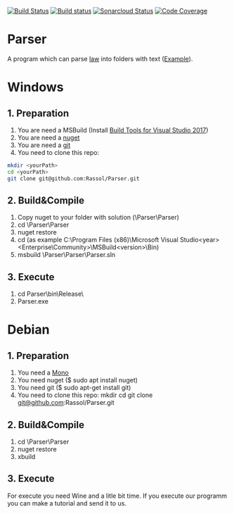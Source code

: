 [![Build Status](https://travis-ci.com/Rassol/Parser.svg?token=xAHsQX5aMZqa1NArNh4q&branch=master)](https://travis-ci.com/Rassol/Parser)
[![Build status](https://ci.appveyor.com/api/projects/status/wqdtj84fomv95an4?svg=true)](https://ci.appveyor.com/project/Rassol/parser)
[![Sonarcloud Status](https://sonarcloud.io/api/project_badges/measure?project=Rassol_Parser&metric=alert_status)](https://sonarcloud.io/dashboard?id=Rassol_Parser)
[![Code Coverage](https://codecov.io/gh/Rassol/Parser/branch/master/graphs/badge.svg)](https://codecov.io/gh/Rassol/Parser)
# Parser
A program which can parse [law](http://zakon.rada.gov.ua/laws/file/2341-14) into folders with text ([Example](https://github.com/Rassol/test_zakon)).

# Windows
## 1. Preparation 

1.	You are need a MSBuild (Install [Build Tools for Visual Studio 2017](https://visualstudio.microsoft.com/ru/downloads/))
2.	You are need a [nuget](https://www.nuget.org/downloads)
3.	You are need a [git](https://git-scm.com/download/win) 
4.	You need to clone this repo:
```bash
mkdir <yourPath>
cd <yourPath>
git clone git@github.com:Rassol/Parser.git
```

## 2. Build&Compile

1.	Copy nuget to your folder with solution (<yourPath>\Parser\Parser)
2.	cd <yourPath>\Parser\Parser
3.	nuget restore
4. 	cd <path to the MSBuild.exe> (as example C:\Program Files (x86)\Microsoft Visual Studio\<year>\<Enterprise\Community>\MSBuild\<version>\Bin\)
5.	msbuild <yourPath>\Parser\Parser\Parser.sln

## 3. Execute 

1.	cd Parser\bin\Release\
2.	Parser.exe

# Debian
## 1. Preparation 

1.	You need a [Mono](https://www.mono-project.com/download/stable/#download-lin-debian)
2.	You need nuget ($ sudo apt install nuget)
3.	You need git ($ sudo apt-get install git)
4.	You need to clone this repo:
	mkdir <yourPath>
	cd <yourPath>
	git clone git@github.com:Rassol/Parser.git

## 2. Build&Compile

1.	cd <yourPath>\Parser\Parser
2.	nuget restore
3.	xbuild

## 3. Execute

For execute you need Wine and a litle bit time. If you execute our programm you can make a tutorial and send it to us.



